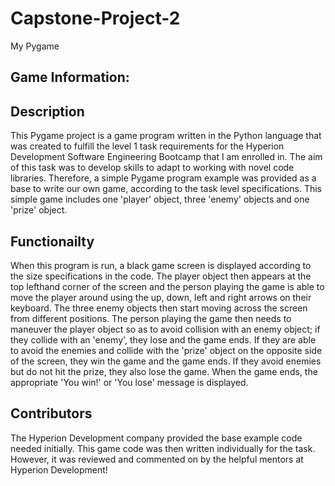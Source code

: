 # Capstone-Project-2
My Pygame

## Game Information:

## Description

This Pygame project is a game program written in the Python language that was created to fulfill the level 1 task requirements for the Hyperion Development Software Engineering Bootcamp that I am enrolled in. The aim of this task was to develop skills to adapt to working with novel code libraries. Therefore, a simple Pygame program example was provided as a base to write our own game, according to the task level specifications. This simple game includes one 'player' object, three 'enemy' objects and one 'prize' object.

## Functionailty

When this program is run, a black game screen is displayed according to the size specifications in the code. The player object then appears at the top lefthand corner of the screen and the person playing the game is able to move the player around using the up, down, left and right arrows on their keyboard. The three enemy objects then start moving across the screen from different positions. The person playing the game then needs to maneuver the player object so as to avoid collision with an enemy object; if they collide with an 'enemy', they lose and the game ends. If they are able to avoid the enemies and collide with the 'prize' object on the opposite side of the screen, they win the game and the game ends. If they avoid enemies but do not hit the prize, they also lose the game. When the game ends, the appropriate 'You win!' or 'You lose' message is displayed.

## Contributors

The Hyperion Development company provided the base example code needed initially. This game code was then written individually for the task. However, it was reviewed and commented on by the helpful mentors at Hyperion Development!
